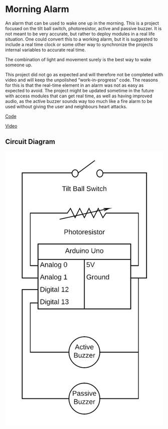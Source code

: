 # Morning Alarm
 
An alarm that can be used to wake one up in the morning. This is a project focused on the tilt ball switch, photoresistor, active and passive buzzer. It is not meant to be very accurate, but rather to deploy modules in a real life situation. One could convert this to a working alarm, but it is suggested to include a real time clock or some other way to synchronize the projects internal variables to accurate real time.
 
The combination of light and movement surely is the best way to wake someone up.
 
This project did not go as expected and will therefore not be completed with video and will keep the unpolished “work-in-progress” code. The reasons for this is that the real-time element in an alarm was not as easy as expected to avoid. The project might be updated sometime in the future with access modules that can get real time, as well as having improved audio, as the active buzzer sounds way too much like a fire alarm to be used without giving the user and neighbours heart attacks.
 
[Code](./morning-alarm.ino)
 
[Video](./morning-alarm.mp4)
 
## Circuit Diagram
 
![Circuit Diagram](./morning-alarm.png)